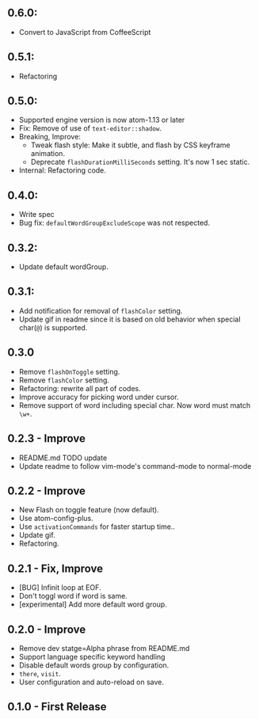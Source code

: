 ## 0.6.0:
- Convert to JavaScript from CoffeeScript

## 0.5.1:
- Refactoring

## 0.5.0:
- Supported engine version is now atom-1.13 or later
- Fix: Remove of use of `text-editor::shadow`.
- Breaking, Improve:
  - Tweak flash style: Make it subtle, and flash by CSS keyframe animation.
  - Deprecate `flashDurationMilliSeconds` setting. It's now 1 sec static.
- Internal: Refactoring code.

## 0.4.0:
- Write spec
- Bug fix: `defaultWordGroupExcludeScope` was not respected.

## 0.3.2:
- Update default wordGroup.

## 0.3.1:
- Add notification for removal of `flashColor` setting.
- Update gif in readme since it is based on old behavior when special char(`@`) is supported.

## 0.3.0
- Remove `flashOnToggle` setting.
- Remove `flashColor` setting.
- Refactoring: rewrite all part of codes.
- Improve accuracy for picking word under cursor.
- Remove support of word including special char. Now word must match `\w+`.

## 0.2.3 - Improve
- README.md TODO update
- Update readme to follow vim-mode's command-mode to normal-mode

## 0.2.2 - Improve
- New Flash on toggle feature (now default).
- Use atom-config-plus.
- Use `activationCommands` for faster startup time..
- Update gif.
- Refactoring.

## 0.2.1 - Fix, Improve
- [BUG] Infinit loop at EOF.
- Don't toggl word if word is same.
- [experimental] Add more default word group.

## 0.2.0 - Improve
- Remove dev statge=Alpha phrase from README.md
- Support language specific keyword handling
- Disable default words group by configuration.
- `there`, `visit`.
- User configuration and auto-reload on save.

## 0.1.0 - First Release
